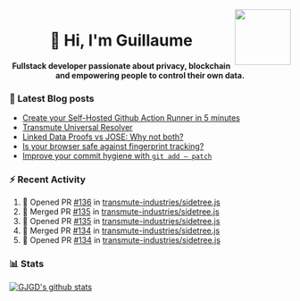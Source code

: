 <img align='right' src='https://user-images.githubusercontent.com/5713670/87202985-820dcb80-c2b6-11ea-9f56-7ec461c497c3.gif' width='100"'>

<h1 align="center">👋 Hi, I'm Guillaume</h1>
<h4 align="center">Fullstack developer passionate about privacy, blockchain and empowering people to control their own data.

### 📝 Latest Blog posts

<!-- BLOG-POST-LIST:START -->
- [Create your Self-Hosted Github Action Runner in 5 minutes](https://medium.com/@gjgd/create-your-self-hosted-github-action-runner-in-5-minutes-a9eff615edc4?source=rss-35e0d58bf235------2)
- [Transmute Universal Resolver](https://medium.com/transmute-techtalk/transmute-universal-resolver-b6c8509858f?source=rss-35e0d58bf235------2)
- [Linked Data Proofs vs JOSE: Why not both?](https://medium.com/transmute-techtalk/linked-data-proofs-vs-jose-why-not-both-1594393418cc?source=rss-35e0d58bf235------2)
- [Is your browser safe against fingerprint tracking?](https://medium.com/@gjgd/is-your-browser-safe-against-fingerprint-tracking-6126952b805b?source=rss-35e0d58bf235------2)
- [Improve your commit hygiene with `git add — patch`](https://medium.com/transmute-techtalk/improve-your-commit-hygiene-with-git-add-patch-3b7dd9c117c4?source=rss-35e0d58bf235------2)
<!-- BLOG-POST-LIST:END -->

### :zap: Recent Activity

<!--START_SECTION:activity-->
1. 💪 Opened PR [#136](https://github.com/transmute-industries/sidetree.js/pull/136) in [transmute-industries/sidetree.js](https://github.com/transmute-industries/sidetree.js)
2. 🎉 Merged PR [#135](https://github.com/transmute-industries/sidetree.js/pull/135) in [transmute-industries/sidetree.js](https://github.com/transmute-industries/sidetree.js)
3. 💪 Opened PR [#135](https://github.com/transmute-industries/sidetree.js/pull/135) in [transmute-industries/sidetree.js](https://github.com/transmute-industries/sidetree.js)
4. 🎉 Merged PR [#134](https://github.com/transmute-industries/sidetree.js/pull/134) in [transmute-industries/sidetree.js](https://github.com/transmute-industries/sidetree.js)
5. 💪 Opened PR [#134](https://github.com/transmute-industries/sidetree.js/pull/134) in [transmute-industries/sidetree.js](https://github.com/transmute-industries/sidetree.js)
<!--END_SECTION:activity-->

### 📊 Stats

[![GJGD's github stats](https://github-readme-stats.vercel.app/api?username=gjgd&count_private=true&show_icons=true&custom_title=My%20Github%20Stats)](https://github.com/anuraghazra/github-readme-stats)
